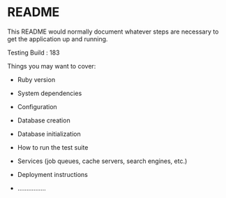 # README

This README would normally document whatever steps are necessary to get the
application up and running.

Testing Build : 183

Things you may want to cover:

* Ruby version

* System dependencies

* Configuration

* Database creation

* Database initialization

* How to run the test suite

* Services (job queues, cache servers, search engines, etc.)

* Deployment instructions

* ................
